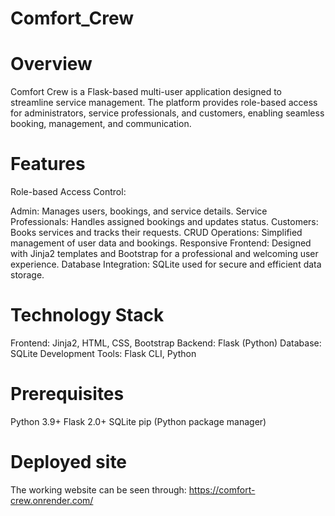 # Comfort_Crew
# Overview

Comfort Crew is a Flask-based multi-user application designed to streamline service management. The platform provides role-based access for administrators, service professionals, and customers, enabling seamless booking, management, and communication.

# Features

Role-based Access Control:

  Admin: Manages users, bookings, and service details.
  Service Professionals: Handles assigned bookings and updates status.
  Customers: Books services and tracks their requests.
  CRUD Operations: Simplified management of user data and bookings.
  Responsive Frontend: Designed with Jinja2 templates and Bootstrap for a professional and welcoming user experience.
  Database Integration: SQLite used for secure and efficient data storage.

# Technology Stack

  Frontend: Jinja2, HTML, CSS, Bootstrap
  Backend: Flask (Python)
  Database: SQLite
  Development Tools: Flask CLI, Python


# Prerequisites

  Python 3.9+
  Flask 2.0+
  SQLite
  pip (Python package manager)

  # Deployed site
  The working website can be seen through: https://comfort-crew.onrender.com/
